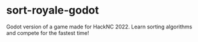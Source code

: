 # sort-royale-godot
Godot version of a game made for HackNC 2022. Learn sorting algorithms and compete for the fastest time!
